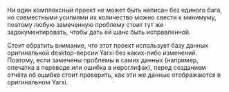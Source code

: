 Ни один комплексный проект не может быть написан без единого бага, но совместными усилиями их количество можно свести к минимуму, поэтому любую замеченную проблему стоит тут же задокументировать, чтобы дать ей шанс быть исправленной.

Стоит обратить внимание, что этот проект использует базу данных оригинальной desktop-версии Yarxi без каких-либо изменений.
Поэтому, если замечены проблемы в самих данных (например, опечатка в переводе или ошибка в иероглифах), перед созданием отчёта об ошибке стоит проверить, как эти же данные отображаются в оригинальном Yarxi.
